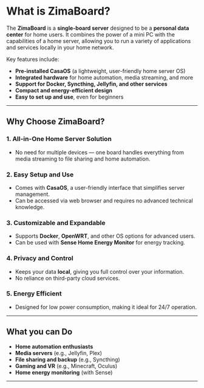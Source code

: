 # What is ZimaBoard?

The **ZimaBoard** is a **single-board server** designed to be a **personal data center** for home users. It combines the power of a mini PC with the capabilities of a home server, allowing you to run a variety of applications and services locally in your home network.

Key features include:

- **Pre-installed CasaOS** (a lightweight, user-friendly home server OS)
- **Integrated hardware** for home automation, media streaming, and more
- **Support for Docker, Syncthing, Jellyfin, and other services**
- **Compact and energy-efficient design**
- **Easy to set up and use**, even for beginners

---

## Why Choose ZimaBoard?

### 1. **All-in-One Home Server Solution**
- No need for multiple devices — one board handles everything from media streaming to file sharing and home automation.

### 2. **Easy Setup and Use**
- Comes with **CasaOS**, a user-friendly interface that simplifies server management.
- Can be accessed via web browser and requires no advanced technical knowledge.

### 3. **Customizable and Expandable**
- Supports **Docker**, **OpenWRT**, and other OS options for advanced users.
- Can be used with **Sense Home Energy Monitor** for energy tracking.

### 4. **Privacy and Control**
- Keeps your data **local**, giving you full control over your information.
- No reliance on third-party cloud services.

### 5. **Energy Efficient**
- Designed for low power consumption, making it ideal for 24/7 operation.

---

## What you can Do

- **Home automation enthusiasts**
- **Media servers** (e.g., Jellyfin, Plex)
- **File sharing and backup** (e.g., Syncthing)
- **Gaming and VR** (e.g., Minecraft, Oculus)
- **Home energy monitoring** (with Sense)

---
